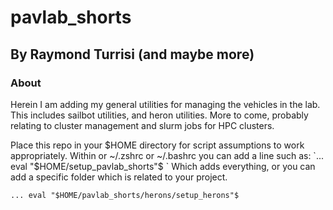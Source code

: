 # pavlab_shorts

## By Raymond Turrisi (and maybe more)

### About 

Herein I am adding my general utilities for managing the vehicles in the lab. This includes sailbot utilities, and heron utilities. More to come, probably relating to cluster management and slurm jobs for HPC clusters. 

Place this repo in your $HOME directory for script assumptions to work appropriately. Within or ~/.zshrc or ~/.bashrc you can add a line such as:
`...
eval "$HOME/setup_pavlab_shorts"$
`
Which adds everything, or you can add a specific folder which is related to your project. 

`...
eval "$HOME/pavlab_shorts/herons/setup_herons"$
`

